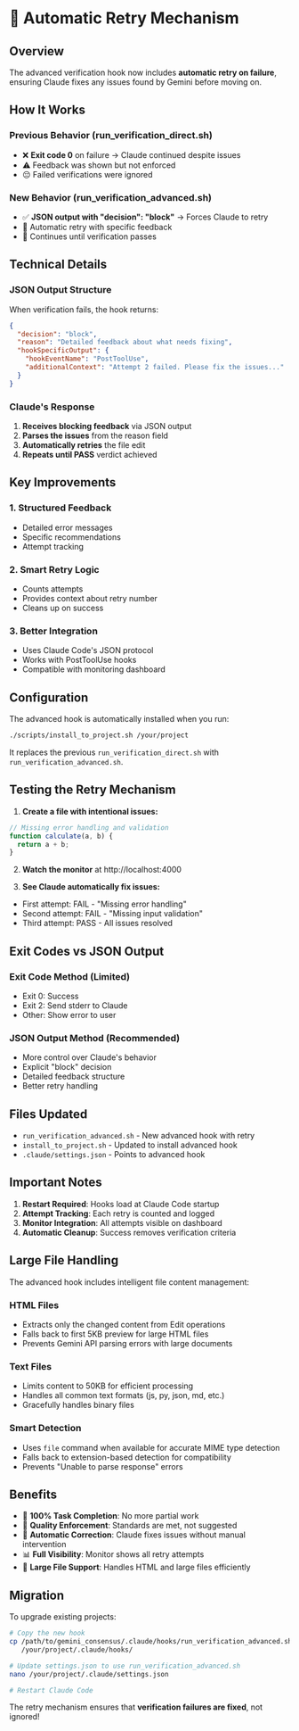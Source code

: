 # 🔄 Automatic Retry Mechanism

## Overview

The advanced verification hook now includes **automatic retry on failure**, ensuring Claude fixes any issues found by Gemini before moving on.

## How It Works

### Previous Behavior (run_verification_direct.sh)
- ❌ **Exit code 0** on failure → Claude continued despite issues
- ⚠️ Feedback was shown but not enforced
- 😔 Failed verifications were ignored

### New Behavior (run_verification_advanced.sh)
- ✅ **JSON output with "decision": "block"** → Forces Claude to retry
- 🔄 Automatic retry with specific feedback
- 🎯 Continues until verification passes

## Technical Details

### JSON Output Structure
When verification fails, the hook returns:
```json
{
  "decision": "block",
  "reason": "Detailed feedback about what needs fixing",
  "hookSpecificOutput": {
    "hookEventName": "PostToolUse",
    "additionalContext": "Attempt 2 failed. Please fix the issues..."
  }
}
```

### Claude's Response
1. **Receives blocking feedback** via JSON output
2. **Parses the issues** from the reason field
3. **Automatically retries** the file edit
4. **Repeats until PASS** verdict achieved

## Key Improvements

### 1. Structured Feedback
- Detailed error messages
- Specific recommendations
- Attempt tracking

### 2. Smart Retry Logic
- Counts attempts
- Provides context about retry number
- Cleans up on success

### 3. Better Integration
- Uses Claude Code's JSON protocol
- Works with PostToolUse hooks
- Compatible with monitoring dashboard

## Configuration

The advanced hook is automatically installed when you run:
```bash
./scripts/install_to_project.sh /your/project
```

It replaces the previous `run_verification_direct.sh` with `run_verification_advanced.sh`.

## Testing the Retry Mechanism

1. **Create a file with intentional issues:**
```javascript
// Missing error handling and validation
function calculate(a, b) {
  return a + b;
}
```

2. **Watch the monitor** at http://localhost:4000

3. **See Claude automatically fix issues:**
- First attempt: FAIL - "Missing error handling"
- Second attempt: FAIL - "Missing input validation"  
- Third attempt: PASS - All issues resolved

## Exit Codes vs JSON Output

### Exit Code Method (Limited)
- Exit 0: Success
- Exit 2: Send stderr to Claude
- Other: Show error to user

### JSON Output Method (Recommended)
- More control over Claude's behavior
- Explicit "block" decision
- Detailed feedback structure
- Better retry handling

## Files Updated

- `run_verification_advanced.sh` - New advanced hook with retry
- `install_to_project.sh` - Updated to install advanced hook
- `.claude/settings.json` - Points to advanced hook

## Important Notes

1. **Restart Required**: Hooks load at Claude Code startup
2. **Attempt Tracking**: Each retry is counted and logged
3. **Monitor Integration**: All attempts visible on dashboard
4. **Automatic Cleanup**: Success removes verification criteria

## Large File Handling

The advanced hook includes intelligent file content management:

### HTML Files
- Extracts only the changed content from Edit operations
- Falls back to first 5KB preview for large HTML files
- Prevents Gemini API parsing errors with large documents

### Text Files
- Limits content to 50KB for efficient processing
- Handles all common text formats (js, py, json, md, etc.)
- Gracefully handles binary files

### Smart Detection
- Uses `file` command when available for accurate MIME type detection
- Falls back to extension-based detection for compatibility
- Prevents "Unable to parse response" errors

## Benefits

- 🚀 **100% Task Completion**: No more partial work
- 🎯 **Quality Enforcement**: Standards are met, not suggested
- 🔄 **Automatic Correction**: Claude fixes issues without manual intervention
- 📊 **Full Visibility**: Monitor shows all retry attempts
- 📁 **Large File Support**: Handles HTML and large files efficiently

## Migration

To upgrade existing projects:
```bash
# Copy the new hook
cp /path/to/gemini_consensus/.claude/hooks/run_verification_advanced.sh \
   /your/project/.claude/hooks/

# Update settings.json to use run_verification_advanced.sh
nano /your/project/.claude/settings.json

# Restart Claude Code
```

The retry mechanism ensures that **verification failures are fixed**, not ignored!